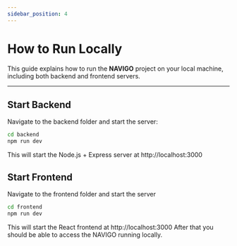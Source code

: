 ```yaml
---
sidebar_position: 4
---
```


# How to Run Locally

This guide explains how to run the **NAVIGO** project on your local machine, including both backend and frontend servers.

---

## Start Backend

Navigate to the backend folder and start the server:

```bash title="Start Backend"
cd backend
npm run dev
```
This will start the Node.js + Express server at http://localhost:3000

## Start Frontend
Navigate to the frontend folder and start the server
```bash title="Start Frontend"
cd frontend
npm run dev
```
This will start the React frontend at http://localhost:3000
After that you should be able to access the NAVIGO running locally.